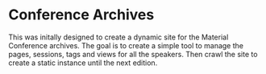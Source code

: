 # Conference Archives

This was initally designed to create a dynamic site for the Material Conference archives. The goal is to create a simple tool to manage the pages, sessions, tags and views for all the speakers. Then crawl the site to create a static instance until the next edition.

